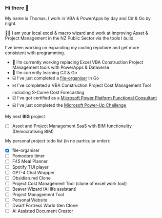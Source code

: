 ### Hi there 👋

My name is Thomas, I work in VBA & PowerApps by day and C# & Go by night. 

🧙‍♂️ I am your local excel & macro wizard and work at improving Asset & Project Management in the NZ Public Sector via the tools I build.

I've been working on expanding my coding repotoire and get more consistent with programming. 

- 🔭 I’m currently working replacing Excel VBA Construction Project Management tools with PowerApps & Dataverse
- 🌱 I’m currently learning C# & Go
- ☑️ I've just completed a [file-organiser](https://github.com/tgorman31/file-organiser) in Go
- ☑️ I've completed a VBA Construction Project Cost Management Tool including S-Curve Cost Forecasting
- ☑️ I've got certified as a [Microsoft Power Platform Functional Consultant](https://learn.microsoft.com/api/credentials/share/en-us/ThomasGorman-1951/BDDB9509C90D6217?sharingId)
- ☑️ I've just completed the [Microsoft Power-Up Challenge](https://github.com/tgorman31/AnimalShelter)

My next **BIG** project
 - [ ] Asset and Project Management SaaS with BIM functionality (Democratising BIM)

My personal project todo list (in no particular order):
- [x] file-organiser
- [ ] Pomodoro timer
- [ ] F45 Meal Planner
- [ ] Spotify TUI player
- [ ] GPT-4 Chat Wrapper
- [ ] Obsidian.md Clone
- [ ] Project Cost Management Tool (clone of excel work tool)
- [ ] Beaver Wizard (AI life assistant)
- [ ] Project Management Tool
- [ ] Personal Website
- [ ] Dwarf Fortress World Gen Clone
- [ ] AI Assisted Document Creator
<!--

Other Ideas:
 - [ ] Running safety app matching runners with training buddies
 - [ ] Live streaming app for DJ's to stream music direct to party's
 - [ ] Asset and Project Management SaaS with BIM functionality


**tgorman31/tgorman31** is a ✨ _special_ ✨ repository because its `README.md` (this file) appears on your GitHub profile.

Here are some ideas to get you started:

- 🔭 I’m currently working on ...
- 🌱 I’m currently learning ...
- 👯 I’m looking to collaborate on ...
- 🤔 I’m looking for help with ...
- 💬 Ask me about ...
- 📫 How to reach me: ...
- 😄 Pronouns: ...
- ⚡ Fun fact: ...
-->
